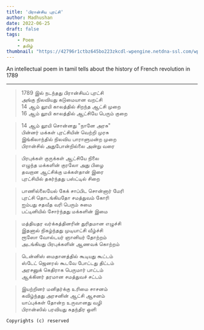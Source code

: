 ```yaml
---
title: 'பிரான்சிய புரட்சி'
author: Madhushan
date: 2022-06-25
draft: false
tags:
    - Poem
    - தமிழ்
thumbnail: "https://42796r1ctbz645bo223zkcdl-wpengine.netdna-ssl.com/wp-content/uploads/2015/07/Jacques_Bertaux_-_Prise_du_palais_des_Tuileries_-_1793.jpg"
---
```


An intellectual poem in tamil tells about the history of French revolution in 1789

---------
>1789 இல் நடந்தது பிரான்சியப் புரட்சி <br>
அங்கு நிலவியது கடுமையான வறட்சி <br>
14 ஆம் லூயி காலத்தில் சிறந்த ஆட்சி முறை <br>
16 ஆம் லூயி காலத்தில் ஆட்சியே பெரும் குறை <br>

>14 ஆம் லூயி சொன்னது "நானே அரசு"<br>
பின்னர் மக்கள் புரட்சியின் வெற்றி முரசு <br>
இங்கிலாந்தில் நிலவிய பாராளுமன்ற முறை <br>
பிரான்சில் அதுபோன்றில்லை அன்று வரை <br>

>பிரபுக்கள் குருக்கள் ஆட்சியே நிலை <br>
எழுந்த மக்களின் குரலோ அது பிழை <br>
தவறான ஆட்சிக்கு மக்கள்தான் இரை <br>
புரட்சியில் தகர்ந்தது பஸ்ட்டில் சிறை <br>

>பாணில்லையேல் கேக் சாப்பிட சொன்னார் மேரி <br>
புரட்சி தொடங்கியதோ சமத்துவம் கோரி <br>
ஐம்பது சதவீத வரி பெரும் சுமை <br>
பட்டினியில் சோர்ந்தது மக்களின் இமை<br>

>மத்தியதர வர்க்கத்தினரின் துரிதமான எழுச்சி <br>
இதனால் நிகழ்ந்தது முடியாட்சி வீழ்ச்சி <br>
ரூஸோ வோல்டயர் ஞானியர் தோற்றம் <br>
அடங்கியது பிரபுக்களின் ஆணவக் கொற்றம் <br>

>டென்னிஸ் மைதானத்தில் கூடியது கூட்டம் <br>
ஸ்டேட் ஜெனரல் கூடவே போட்டது திட்டம் <br>
அரசனுக் கெதிராக பெருமார் பாட்டம் <br>
ஆக்கினர் தரமான சமத்துவச் சட்டம் <br>

>இயற்றினர் மனிதர்க்கு உரிமை சாசனம் <br>
கவிழ்ந்தது அரசனின் ஆட்சி ஆசனம் <br>
யாப்புக்கள் தோன்ற உருவானது வழி <br>
பிரான்ஸில் பரவியது சுதந்திர ஒளி

    Copyrights (c) reserved